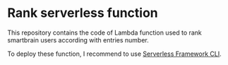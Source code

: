 # Rank serverless function 

This repository contains the code of Lambda function used to rank smartbrain users according with entries number.

To deploy these function, I recommend to use [Serverless Framework CLI](https://serverless.com/cli/).